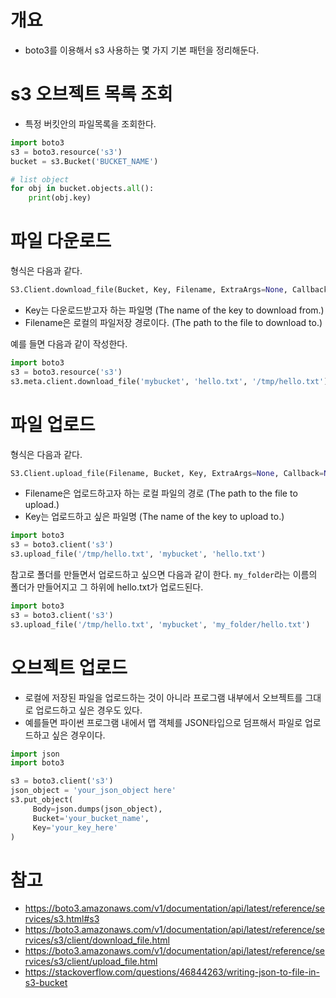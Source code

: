 


# 개요
- boto3를 이용해서 s3 사용하는 몇 가지 기본 패턴을 정리해둔다. 


# s3 오브젝트 목록 조회 
- 특정 버킷안의 파일목록을 조회한다. 

```py
import boto3
s3 = boto3.resource('s3')
bucket = s3.Bucket('BUCKET_NAME')

# list object
for obj in bucket.objects.all():
    print(obj.key)

```

# 파일 다운로드 

형식은 다음과 같다. 

```py
S3.Client.download_file(Bucket, Key, Filename, ExtraArgs=None, Callback=None, Config=None)
```

- Key는 다운로드받고자 하는 파일명 (The name of the key to download from.)
- Filename은 로컬의 파일저장 경로이다. (The path to the file to download to.)

예를 들면 다음과 같이 작성한다. 

```py
import boto3
s3 = boto3.resource('s3')
s3.meta.client.download_file('mybucket', 'hello.txt', '/tmp/hello.txt')
```


# 파일 업로드 

형식은 다음과 같다. 

```py
S3.Client.upload_file(Filename, Bucket, Key, ExtraArgs=None, Callback=None, Config=None)
```

- Filename은 업로드하고자 하는 로컬 파일의 경로 (The path to the file to upload.)
- Key는 업로드하고 싶은 파일명 (The name of the key to upload to.)


```py
import boto3
s3 = boto3.client('s3')
s3.upload_file('/tmp/hello.txt', 'mybucket', 'hello.txt')
```

참고로 폴더를 만들면서 업로드하고 싶으면 다음과 같이 한다. 
`my_folder`라는 이름의 폴더가 만들어지고 그 하위에 hello.txt가 업로드된다. 

```py
import boto3
s3 = boto3.client('s3')
s3.upload_file('/tmp/hello.txt', 'mybucket', 'my_folder/hello.txt')
```

# 오브젝트 업로드 
- 로컬에 저장된 파일을 업로드하는 것이 아니라 프로그램 내부에서 오브젝트를 그대로 업로드하고 싶은 경우도 있다.
- 예를들면 파이썬 프로그램 내에서 맵 객체를 JSON타입으로 덤프해서 파일로 업로드하고 싶은 경우이다. 

```py
import json
import boto3

s3 = boto3.client('s3')
json_object = 'your_json_object here'
s3.put_object(
     Body=json.dumps(json_object),
     Bucket='your_bucket_name',
     Key='your_key_here'
)
```

# 참고 
- https://boto3.amazonaws.com/v1/documentation/api/latest/reference/services/s3.html#s3
- https://boto3.amazonaws.com/v1/documentation/api/latest/reference/services/s3/client/download_file.html
- https://boto3.amazonaws.com/v1/documentation/api/latest/reference/services/s3/client/upload_file.html
- https://stackoverflow.com/questions/46844263/writing-json-to-file-in-s3-bucket